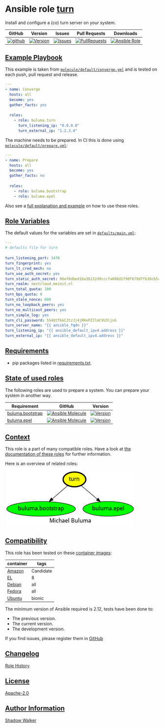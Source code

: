 # Ansible role [turn](https://galaxy.ansible.com/ui/standalone/roles/buluma/turn/documentation)

Install and configure a (co) turn server on your system.

|GitHub|Version|Issues|Pull Requests|Downloads|
|------|-------|------|-------------|---------|
|[![github](https://github.com/buluma/ansible-role-turn/actions/workflows/molecule.yml/badge.svg)](https://github.com/buluma/ansible-role-turn/actions/workflows/molecule.yml)|[![Version](https://img.shields.io/github/release/buluma/ansible-role-turn.svg)](https://github.com/buluma/ansible-role-turn/releases/)|[![Issues](https://img.shields.io/github/issues/buluma/ansible-role-turn.svg)](https://github.com/buluma/ansible-role-turn/issues/)|[![PullRequests](https://img.shields.io/github/issues-pr-closed-raw/buluma/ansible-role-turn.svg)](https://github.com/buluma/ansible-role-turn/pulls/)|[![Ansible Role](https://img.shields.io/ansible/role/d/buluma/turn)](https://galaxy.ansible.com/ui/standalone/roles/buluma/turn/documentation)|

## [Example Playbook](#example-playbook)

This example is taken from [`molecule/default/converge.yml`](https://github.com/buluma/ansible-role-turn/blob/master/molecule/default/converge.yml) and is tested on each push, pull request and release.

```yaml
---
- name: Converge
  hosts: all
  become: yes
  gather_facts: yes

  roles:
    - role: buluma.turn
      turn_listening_ip: "0.0.0.0"
      turn_external_ip: "1.2.3.4"
```

The machine needs to be prepared. In CI this is done using [`molecule/default/prepare.yml`](https://github.com/buluma/ansible-role-turn/blob/master/molecule/default/prepare.yml):

```yaml
---
- name: Prepare
  hosts: all
  become: yes
  gather_facts: no

  roles:
    - role: buluma.bootstrap
    - role: buluma.epel
```

Also see a [full explanation and example](https://buluma.github.io/how-to-use-these-roles.html) on how to use these roles.

## [Role Variables](#role-variables)

The default values for the variables are set in [`defaults/main.yml`](https://github.com/buluma/ansible-role-turn/blob/master/defaults/main.yml):

```yaml
---
# defaults file for turn

turn_listening_port: 3478
turn_fingerprint: yes
turn_lt_cred_mech: no
turn_use_auth_secret: yes
turn_static_auth_secret: 96ef8dbed1ba36132d9cccfa608d1f90f879d7fb38cb5c18
turn_realm: nextcloud.meinit.nl
turn_total_quota: 100
turn_bps_quota: 0
turn_stale_nonce: 600
turn_no_loopback_peers: yes
turn_no_multicast_peers: yes
turn_simple_log: yes
turn_cli_password: 5S4QtTbkC2tzJj4jRKePZJlmCVU3ljnG
turn_server_name: "{{ ansible_fqdn }}"
turn_listening_ip: "{{ ansible_default_ipv4.address }}"
turn_external_ip: "{{ ansible_default_ipv4.address }}"
```

## [Requirements](#requirements)

- pip packages listed in [requirements.txt](https://github.com/buluma/ansible-role-turn/blob/master/requirements.txt).

## [State of used roles](#state-of-used-roles)

The following roles are used to prepare a system. You can prepare your system in another way.

| Requirement | GitHub | Version |
|-------------|--------|--------|
|[buluma.bootstrap](https://galaxy.ansible.com/buluma/bootstrap)|[![Ansible Molecule](https://github.com/buluma/ansible-role-bootstrap/actions/workflows/molecule.yml/badge.svg)](https://github.com/buluma/ansible-role-bootstrap/actions/workflows/molecule.yml)|[![Version](https://img.shields.io/github/release/buluma/ansible-role-bootstrap.svg)](https://github.com/shadowwalker/ansible-role-bootstrap)|
|[buluma.epel](https://galaxy.ansible.com/buluma/epel)|[![Ansible Molecule](https://github.com/buluma/ansible-role-epel/actions/workflows/molecule.yml/badge.svg)](https://github.com/buluma/ansible-role-epel/actions/workflows/molecule.yml)|[![Version](https://img.shields.io/github/release/buluma/ansible-role-epel.svg)](https://github.com/shadowwalker/ansible-role-epel)|

## [Context](#context)

This role is a part of many compatible roles. Have a look at [the documentation of these roles](https://buluma.github.io/) for further information.

Here is an overview of related roles:

![dependencies](https://raw.githubusercontent.com/buluma/ansible-role-turn/png/requirements.png "Dependencies")

## [Compatibility](#compatibility)

This role has been tested on these [container images](https://hub.docker.com/u/buluma):

|container|tags|
|---------|----|
|[Amazon](https://hub.docker.com/repository/docker/buluma/amazonlinux/general)|Candidate|
|[EL](https://hub.docker.com/repository/docker/buluma/enterpriselinux/general)|8|
|[Debian](https://hub.docker.com/repository/docker/buluma/debian/general)|all|
|[Fedora](https://hub.docker.com/repository/docker/buluma/fedora/general)|all|
|[Ubuntu](https://hub.docker.com/repository/docker/buluma/ubuntu/general)|bionic|

The minimum version of Ansible required is 2.12, tests have been done to:

- The previous version.
- The current version.
- The development version.

If you find issues, please register them in [GitHub](https://github.com/buluma/ansible-role-turn/issues)

## [Changelog](#changelog)

[Role History](https://github.com/buluma/ansible-role-turn/blob/master/CHANGELOG.md)

## [License](#license)

[Apache-2.0](https://github.com/buluma/ansible-role-turn/blob/master/LICENSE)

## [Author Information](#author-information)

[Shadow Walker](https://buluma.github.io/)

